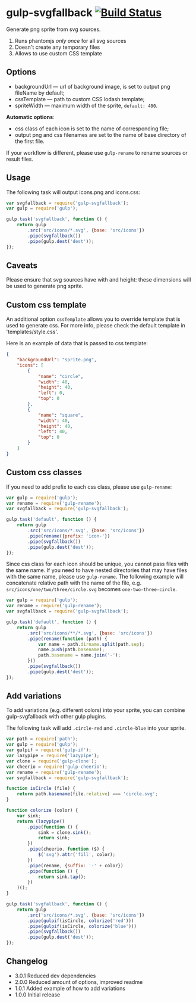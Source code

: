 gulp-svgfallback [![Build Status](https://api.travis-ci.org/w0rm/gulp-svgfallback.png)](https://travis-ci.org/w0rm/gulp-svgfallback)
================

Generate png sprite from svg sources.

1. Runs phantomjs *only once* for all svg sources
2. Doesn't create any temporary files
3. Allows to use custom CSS template

## Options

* backgroundUrl — url of background image, is set to output png fileName by default;
* cssTemplate — path to custom CSS lodash template;
* spriteWidth — maximum width of the sprite, `default: 400`.

**Automatic options**:

* css class of each icon is set to the name of corresponding file;
* output png and css filenames are set to the name of base directory of the first file.

If your workflow is different, please use `gulp-rename` to rename sources or result files.

## Usage

The following task will output icons.png and icons.css:

```js
var svgfallback = require('gulp-svgfallback');
var gulp = require('gulp');

gulp.task('svgfallback', function () {
    return gulp
        .src('src/icons/*.svg', {base: 'src/icons'})
        .pipe(svgfallback())
        .pipe(gulp.dest('dest'));
});
```

## Caveats

Please ensure that svg sources have with and height: these dimensions will be used to generate png sprite.

## Custom css template

An additional option `cssTemplate` allows you to override template that is used to generate css.
For more info, please check the default template in 'templates/style.css'.

Here is an example of data that is passed to css template:

```json
{
    "backgroundUrl": "sprite.png",
    "icons": [
        {
            "name": "circle",
            "width": 40,
            "height": 40,
            "left": 0,
            "top": 0
        },
        {
            "name": "square",
            "width": 40,
            "height": 40,
            "left": 40,
            "top": 0
        }
    ]
}
```

## Custom css classes

If you need to add prefix to each css class, please use `gulp-rename`:

```js
var gulp = require('gulp');
var rename = require('gulp-rename');
var svgfallback = require('gulp-svgfallback');

gulp.task('default', function () {
    return gulp
        .src('src/icons/*.svg', {base: 'src/icons'})
        .pipe(rename({prefix: 'icon-'})
        .pipe(svgfallback())
        .pipe(gulp.dest('dest'));
});
```

Since css class for each icon should be unique, you cannot pass files with the same name.
If you need to have nested directories that may have files with the same name, please
use `gulp-rename`. The following example will concatenate relative path with the name of the file,
e.g. `src/icons/one/two/three/circle.svg` becomes `one-two-three-circle`.

```js
var gulp = require('gulp');
var rename = require('gulp-rename');
var svgfallback = require('gulp-svgfallback');

gulp.task('default', function () {
    return gulp
        .src('src/icons/**/*.svg', {base: 'src/icons'})
        .pipe(rename(function (path) {
            var name = path.dirname.split(path.sep);
            name.push(path.basename);
            path.basename = name.join('-');
        }))
        .pipe(svgfallback())
        .pipe(gulp.dest('dest'));
});
```

## Add variations

To add variations (e.g. different colors) into your sprite,
you can combine gulp-svgfallback with other gulp plugins.

The following task will add `.circle-red` and `.circle-blue` into your sprite.

```js
var path = require('path');
var gulp = require('gulp');
var gulpif = require('gulp-if');
var lazypipe = require('lazypipe');
var clone = require('gulp-clone');
var cheerio = require('gulp-cheerio');
var rename = require('gulp-rename');
var svgfallback = require('gulp-svgfallback');

function isCircle (file) {
    return path.basename(file.relative) === 'circle.svg';
}

function colorize (color) {
    var sink;
    return (lazypipe()
        .pipe(function () {
            sink = clone.sink();
            return sink;
        })
        .pipe(cheerio, function ($) {
            $('svg').attr('fill', color);
        })
        .pipe(rename, {suffix: '-' + color})
        .pipe(function () {
            return sink.tap();
        })
    )();
}

gulp.task('svgfallback', function () {
    return gulp
        .src('src/icons/*.svg', {base: 'src/icons'})
        .pipe(gulpif(isCircle, colorize('red')))
        .pipe(gulpif(isCircle, colorize('blue')))
        .pipe(svgfallback())
        .pipe(gulp.dest('dest'));
});
```

## Changelog

* 3.0.1 Reduced dev dependencies
* 2.0.0 Reduced amount of options, improved readme
* 1.0.1 Added example of how to add variations
* 1.0.0 Initial release
